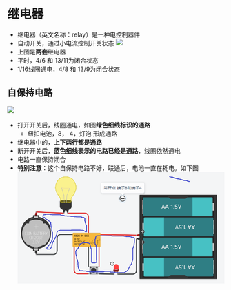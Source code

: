 # 继电器
- 继电器（英文名称：relay）是一种电控制器件
- 自动开关，通过小电流控制开关状态
![](../../photo/Pasted%20image%2020221117121809.png)
- 上图是**两套**继电器
- 平时，4/6 和 13/11为闭合状态
- 1/16线圈通电，4/8 和 13/9为闭合状态

## 自保持电路
![](../../photo/Pasted%20image%2020221117123439.png)
- 打开开关后，线圈通电，如图**绿色细线标识的通路**
	- 纽扣电池，8， 4，灯泡 形成通路
- 继电器中的，**上下两行都是通路**
- 断开开关后，**蓝色细线表示的电路已经是通路**，线圈依然通电
- 电路一直保持闭合
- **特别注意**：这个自保持电路不好，联通后，电池一直在耗电。如下图
![](../photo/Pasted%20image%2020230519174600.png)